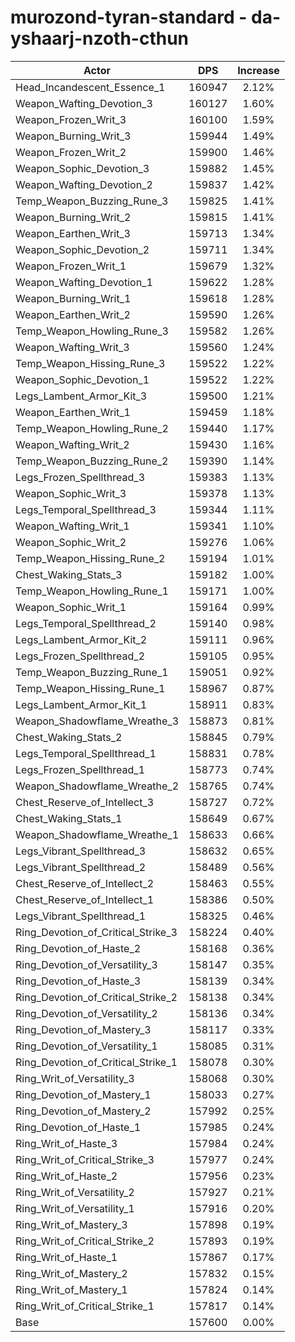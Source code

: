 # murozond-tyran-standard - da-yshaarj-nzoth-cthun
| Actor | DPS | Increase |
|---|:---:|:---:|
|Head_Incandescent_Essence_1|160947|2.12%|
|Weapon_Wafting_Devotion_3|160127|1.60%|
|Weapon_Frozen_Writ_3|160100|1.59%|
|Weapon_Burning_Writ_3|159944|1.49%|
|Weapon_Frozen_Writ_2|159900|1.46%|
|Weapon_Sophic_Devotion_3|159882|1.45%|
|Weapon_Wafting_Devotion_2|159837|1.42%|
|Temp_Weapon_Buzzing_Rune_3|159825|1.41%|
|Weapon_Burning_Writ_2|159815|1.41%|
|Weapon_Earthen_Writ_3|159713|1.34%|
|Weapon_Sophic_Devotion_2|159711|1.34%|
|Weapon_Frozen_Writ_1|159679|1.32%|
|Weapon_Wafting_Devotion_1|159622|1.28%|
|Weapon_Burning_Writ_1|159618|1.28%|
|Weapon_Earthen_Writ_2|159590|1.26%|
|Temp_Weapon_Howling_Rune_3|159582|1.26%|
|Weapon_Wafting_Writ_3|159560|1.24%|
|Temp_Weapon_Hissing_Rune_3|159522|1.22%|
|Weapon_Sophic_Devotion_1|159522|1.22%|
|Legs_Lambent_Armor_Kit_3|159500|1.21%|
|Weapon_Earthen_Writ_1|159459|1.18%|
|Temp_Weapon_Howling_Rune_2|159440|1.17%|
|Weapon_Wafting_Writ_2|159430|1.16%|
|Temp_Weapon_Buzzing_Rune_2|159390|1.14%|
|Legs_Frozen_Spellthread_3|159383|1.13%|
|Weapon_Sophic_Writ_3|159378|1.13%|
|Legs_Temporal_Spellthread_3|159344|1.11%|
|Weapon_Wafting_Writ_1|159341|1.10%|
|Weapon_Sophic_Writ_2|159276|1.06%|
|Temp_Weapon_Hissing_Rune_2|159194|1.01%|
|Chest_Waking_Stats_3|159182|1.00%|
|Temp_Weapon_Howling_Rune_1|159171|1.00%|
|Weapon_Sophic_Writ_1|159164|0.99%|
|Legs_Temporal_Spellthread_2|159140|0.98%|
|Legs_Lambent_Armor_Kit_2|159111|0.96%|
|Legs_Frozen_Spellthread_2|159105|0.95%|
|Temp_Weapon_Buzzing_Rune_1|159051|0.92%|
|Temp_Weapon_Hissing_Rune_1|158967|0.87%|
|Legs_Lambent_Armor_Kit_1|158911|0.83%|
|Weapon_Shadowflame_Wreathe_3|158873|0.81%|
|Chest_Waking_Stats_2|158845|0.79%|
|Legs_Temporal_Spellthread_1|158831|0.78%|
|Legs_Frozen_Spellthread_1|158773|0.74%|
|Weapon_Shadowflame_Wreathe_2|158765|0.74%|
|Chest_Reserve_of_Intellect_3|158727|0.72%|
|Chest_Waking_Stats_1|158649|0.67%|
|Weapon_Shadowflame_Wreathe_1|158633|0.66%|
|Legs_Vibrant_Spellthread_3|158632|0.65%|
|Legs_Vibrant_Spellthread_2|158489|0.56%|
|Chest_Reserve_of_Intellect_2|158463|0.55%|
|Chest_Reserve_of_Intellect_1|158386|0.50%|
|Legs_Vibrant_Spellthread_1|158325|0.46%|
|Ring_Devotion_of_Critical_Strike_3|158224|0.40%|
|Ring_Devotion_of_Haste_2|158168|0.36%|
|Ring_Devotion_of_Versatility_3|158147|0.35%|
|Ring_Devotion_of_Haste_3|158139|0.34%|
|Ring_Devotion_of_Critical_Strike_2|158138|0.34%|
|Ring_Devotion_of_Versatility_2|158136|0.34%|
|Ring_Devotion_of_Mastery_3|158117|0.33%|
|Ring_Devotion_of_Versatility_1|158085|0.31%|
|Ring_Devotion_of_Critical_Strike_1|158078|0.30%|
|Ring_Writ_of_Versatility_3|158068|0.30%|
|Ring_Devotion_of_Mastery_1|158033|0.27%|
|Ring_Devotion_of_Mastery_2|157992|0.25%|
|Ring_Devotion_of_Haste_1|157985|0.24%|
|Ring_Writ_of_Haste_3|157984|0.24%|
|Ring_Writ_of_Critical_Strike_3|157977|0.24%|
|Ring_Writ_of_Haste_2|157956|0.23%|
|Ring_Writ_of_Versatility_2|157927|0.21%|
|Ring_Writ_of_Versatility_1|157916|0.20%|
|Ring_Writ_of_Mastery_3|157898|0.19%|
|Ring_Writ_of_Critical_Strike_2|157893|0.19%|
|Ring_Writ_of_Haste_1|157867|0.17%|
|Ring_Writ_of_Mastery_2|157832|0.15%|
|Ring_Writ_of_Mastery_1|157824|0.14%|
|Ring_Writ_of_Critical_Strike_1|157817|0.14%|
|Base|157600|0.00%|
